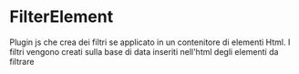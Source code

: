 # FilterElement
Plugin js che crea dei filtri se applicato in un contenitore di elementi Html. I filtri vengono creati sulla base di data inseriti nell'html degli elementi da filtrare

